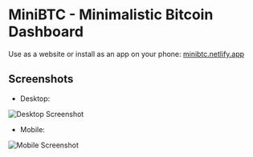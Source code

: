 # MiniBTC - Minimalistic Bitcoin Dashboard

Use as a website or install as an app on your phone: [minibtc.netlify.app](https://minibtc.netlify.app/)

## Screenshots

- Desktop:

![Desktop Screenshot](https://raw.githubusercontent.com/caderek/minibtc/main/public/screenshots/desktop.png)

- Mobile:

![Mobile Screenshot](https://raw.githubusercontent.com/caderek/minibtc/main/public/screenshots/mobile.png)
